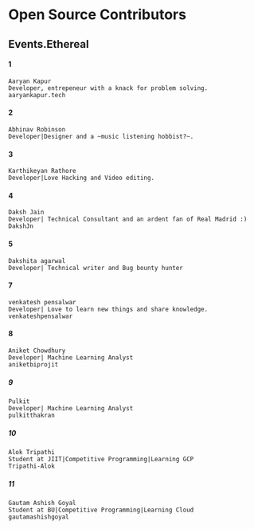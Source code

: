 # Open Source Contributors
## Events.Ethereal
#### 1
```
Aaryan Kapur
Developer, entrepeneur with a knack for problem solving.
aaryankapur.tech
```
#### 2
```
Abhinav Robinson
Developer|Designer and a ~music listening hobbist?~.
```
#### 3
```
Karthikeyan Rathore
Developer|Love Hacking and Video editing.
```
#### 4
```
Daksh Jain
Developer| Technical Consultant and an ardent fan of Real Madrid :)
DakshJn
```

#### 5
```
Dakshita agarwal
Developer| Technical writer and Bug bounty hunter
```
#### 7
```
venkatesh pensalwar
Developer| Love to learn new things and share knowledge.
venkateshpensalwar
```

#### 8
```
Aniket Chowdhury
Developer| Machine Learning Analyst
aniketbiprojit
```
##### 9
```
Pulkit
Developer| Machine Learning Analyst
pulkitthakran
```
##### 10
```
Alok Tripathi
Student at JIIT|Competitive Programming|Learning GCP
Tripathi-Alok
```
##### 11
```
Gautam Ashish Goyal
Student at BU|Competitive Programming|Learning Cloud
gautamashishgoyal
```
